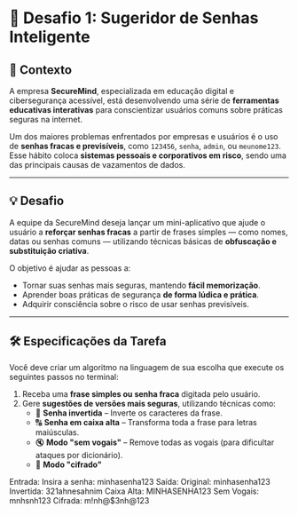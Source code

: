 # 🔐 Desafio 1: Sugeridor de Senhas Inteligente

## 🧠 Contexto

A empresa **SecureMind**, especializada em educação digital e cibersegurança acessível, está desenvolvendo uma série de **ferramentas educativas interativas** para conscientizar usuários comuns sobre práticas seguras na internet.

Um dos maiores problemas enfrentados por empresas e usuários é o uso de **senhas fracas e previsíveis**, como `123456`, `senha`, `admin`, ou `meunome123`. Esse hábito coloca **sistemas pessoais e corporativos em risco**, sendo uma das principais causas de vazamentos de dados.

---

## 💡 Desafio

A equipe da SecureMind deseja lançar um mini-aplicativo que ajude o usuário a **reforçar senhas fracas** a partir de frases simples — como nomes, datas ou senhas comuns — utilizando técnicas básicas de **obfuscação e substituição criativa**.

O objetivo é ajudar as pessoas a:

- Tornar suas senhas mais seguras, mantendo **fácil memorização**.
- Aprender boas práticas de segurança **de forma lúdica e prática**.
- Adquirir consciência sobre o risco de usar senhas previsíveis.

---

## 🛠️ Especificações da Tarefa

Você deve criar um algoritmo na linguagem de sua escolha que execute os seguintes passos no terminal:

1. Receba uma **frase simples ou senha fraca** digitada pelo usuário.
2. Gere **sugestões de versões mais seguras**, utilizando técnicas como:
   - 🔄 **Senha invertida** – Inverte os caracteres da frase.
   - 🔠 **Senha em caixa alta** – Transforma toda a frase para letras maiúsculas.
   - 🔇 **Modo "sem vogais"** – Remove todas as vogais (para dificultar ataques por dicionário).
   - 🔐 **Modo "cifrado"**
  
Entrada:
Insira a senha: minhasenha123
Saída:
Original: minhasenha123
Invertida: 321ahnesahnim
Caixa Alta: MINHASENHA123
Sem Vogais: mnhsnh123
Cifrada: m!nh@$3nh@123
